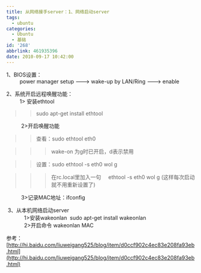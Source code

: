```yaml
---
title: 从网络接手server：1、网络启动server
tags:
  - ubuntu
categories:
  - Ubuntu
  - 基础
id: '268'
abbrlink: 461935396
date: 2010-09-17 10:42:00
---
```


1、BIOS设置：  
         power manager setup ---> wake-up by LAN/Ring ---> enable

  
2、系统开启远程唤醒功能：  
         1> 安装ethtool

> > sudo apt-get install ethtool

          2>开启唤醒功能

> > 查看：sudo ethtool eth0

> > > wake-on 为g时已开启，d表示禁用

> > 设置：sudo ethtool -s eth0 wol g

> > > 在rc.local里加入一句     ethtool -s eth0 wol g (这样每次启动就不用重新设置了)

          3>记录MAC地址：ifconfig 

  
 3、从本机网络启动server  
            1>安装wakeonlan  sudo apt-get install wakeonlan  
            2>开启命令 wakeonlan MAC  
  
参考：[http://hi.baidu.com/liuweigang525/blog/item/d0ccf902c4ec83e208fa93eb.html](http://hi.baidu.com/liuweigang525/blog/item/d0ccf902c4ec83e208fa93eb.html)